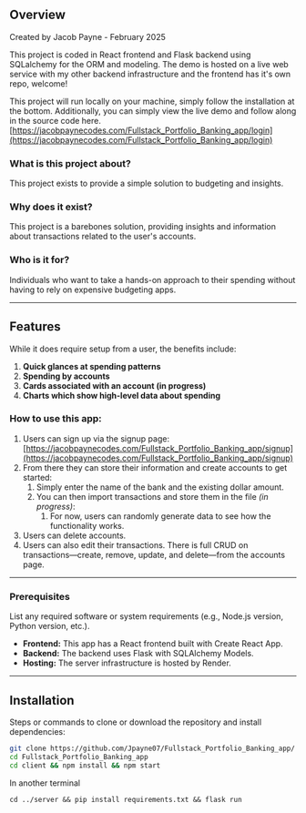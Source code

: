 ## Overview
Created by Jacob Payne - February 2025

This project is coded in React frontend and Flask backend using SQLalchemy for the ORM and modeling. The demo is hosted on a live web service with my other backend infrastructure and the frontend has it's own repo, welcome!

This project will run locally on your machine, simply follow the installation at the bottom. Additionally, you can simply view the live demo and follow along in the source code here. [https://jacobpaynecodes.com/Fullstack_Portfolio_Banking_app/login](https://jacobpaynecodes.com/Fullstack_Portfolio_Banking_app/login)
### What is this project about?
This project exists to provide a simple solution to budgeting and insights.

### Why does it exist?
This project is a barebones solution, providing insights and information about transactions related to the user's accounts.

### Who is it for?
Individuals who want to take a hands-on approach to their spending without having to rely on expensive budgeting apps.

---

## Features

While it does require setup from a user, the benefits include:
1. **Quick glances at spending patterns**
2. **Spending by accounts**
3. **Cards associated with an account (in progress)**
4. **Charts which show high-level data about spending**

### How to use this app:
1. Users can sign up via the signup page:  
   [https://jacobpaynecodes.com/Fullstack_Portfolio_Banking_app/signup](https://jacobpaynecodes.com/Fullstack_Portfolio_Banking_app/signup)
2. From there they can store their information and create accounts to get started:
   1. Simply enter the name of the bank and the existing dollar amount.
   2. You can then import transactions and store them in the file *(in progress)*:
      1. For now, users can randomly generate data to see how the functionality works.
3. Users can delete accounts.
4. Users can also edit their transactions. There is full CRUD on transactions—create, remove, update, and delete—from the accounts page.

---

### Prerequisites

List any required software or system requirements (e.g., Node.js version, Python version, etc.).

- **Frontend:** This app has a React frontend built with Create React App.
- **Backend:** The backend uses Flask with SQLAlchemy Models.
- **Hosting:** The server infrastructure is hosted by Render.

---


## Installation

Steps or commands to clone or download the repository and install dependencies:

```bash
git clone https://github.com/Jpayne07/Fullstack_Portfolio_Banking_app/
cd Fullstack_Portfolio_Banking_app
cd client && npm install && npm start
```
In another terminal
```
cd ../server && pip install requirements.txt && flask run

